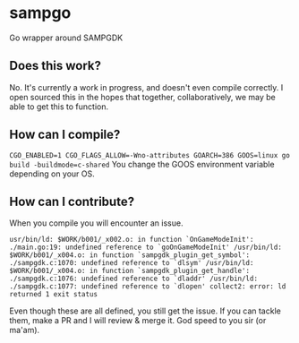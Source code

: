 # sampgo
Go wrapper around SAMPGDK

## Does this work?
No. It's currently a work in progress, and doesn't even compile correctly. I open sourced this in the hopes that together, collaboratively, we may be able to get this to function.

## How can I compile?
`CGO_ENABLED=1 CGO_FLAGS_ALLOW=-Wno-attributes GOARCH=386 GOOS=linux go build -buildmode=c-shared`
You change the GOOS environment variable depending on your OS.

## How can I contribute?
When you compile you will encounter an issue.

```usr/bin/ld: $WORK/b001/_x002.o: in function `OnGameModeInit':
./main.go:19: undefined reference to `goOnGameModeInit'
/usr/bin/ld: $WORK/b001/_x004.o: in function `sampgdk_plugin_get_symbol':
./sampgdk.c:1070: undefined reference to `dlsym'
/usr/bin/ld: $WORK/b001/_x004.o: in function `sampgdk_plugin_get_handle':
./sampgdk.c:1076: undefined reference to `dladdr'
/usr/bin/ld: ./sampgdk.c:1077: undefined reference to `dlopen'
collect2: error: ld returned 1 exit status```

Even though these are all defined, you still get the issue. If you can tackle them, make a PR and I will review & merge it. God speed to you sir (or ma'am).
